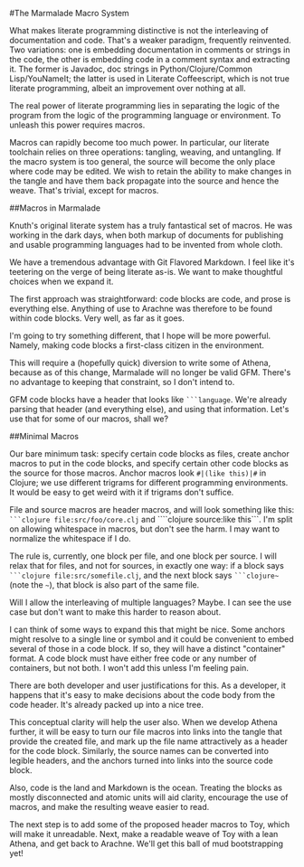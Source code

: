 #The Marmalade Macro System

What makes literate programming distinctive is not the interleaving of documentation and code. That's a weaker paradigm, frequently reinvented. Two variations: one is embedding documentation in comments or strings in the code, the other is embedding code in a comment syntax and extracting it. The former is Javadoc, doc strings in Python/Clojure/Common Lisp/YouNameIt; the latter is used in Literate Coffeescript, which is not true literate programming, albeit an improvement over nothing at all.

The real power of literate programming lies in separating the logic of the program from the logic of the programming language or environment. To unleash this power requires macros. 

Macros can rapidly become too much power. In particular, our literate toolchain relies on three operations: tangling, weaving, and untangling. If the macro system is too general, the source will become the only place where code may be edited. We wish to retain the ability to make changes in the tangle and have them back propagate into the source and hence the weave. That's trivial, except for macros. 

##Macros in Marmalade

Knuth's original literate system has a truly fantastical set of macros. He was working in the dark days, when both markup of documents for publishing and usable programming languages had to be invented from whole cloth.

We have a tremendous advantage with Git Flavored Markdown. I feel like it's teetering on the verge of being literate as-is. We want to make thoughtful choices when we expand it.

The first approach was straightforward: code blocks are code, and prose is everything else. Anything of use to Arachne was therefore to be found within code blocks. Very well, as far as it goes. 

I'm going to try something different, that I hope will be more powerful. Namely, making code blocks a first-class citizen in the environment. 

This will require a (hopefully quick) diversion to write some of Athena, because as of this change, Marmalade will no longer be valid GFM. There's no advantage to keeping that constraint, so I don't intend to. 

GFM code blocks have a header that looks like ```` ```language ````. We're already parsing that header (and everything else), and using that information. Let's use that for some of our macros, shall we? 

##Minimal Macros

Our bare minimum task: specify certain code blocks as files, create anchor macros to put in the code blocks, and specify certain other code blocks as the source for those macros. Anchor macros look ` #|(like this)|# ` in Clojure; we use different trigrams for different programming environments. It would be easy to get weird with it if trigrams don't suffice. 

File and source macros are header macros, and will look something like this: ```` ```clojure file:src/foo/core.clj ```` and ````clojure source:like this```. I'm split on allowing whitespace in macros, but don't see the harm. I may want to normalize the whitespace if I do. 

The rule is, currently, one block per file, and one block per source. I will relax that for files, and not for sources, in exactly one way: if a block says ```` ```clojure file:src/somefile.clj ````, and the next block says ```` ```clojure~ ```` (note the `~`), that block is also part of the same file. 

Will I allow the interleaving of multiple languages? Maybe. I can see the use case but don't want to make this harder to reason about. 

I can think of some ways to expand this that might be nice. Some anchors might resolve to a single line or symbol and it could be convenient to embed several of those in a code block. If so, they will have a distinct "container" format. A code block must have either free code or any number of containers, but not both. I won't add this unless I'm feeling pain. 

There are both developer and user justifications for this. As a developer, it happens that it's easy to make decisions about the code body from the code header. It's already packed up into a nice tree.

This conceptual clarity will help the user also. When we develop Athena further, it will be easy to turn our file macros into links into the tangle that provide the created file, and mark up the file name attractively as a header for the code block. Similarly, the source names can be converted into legible headers, and the anchors turned into links into the source code block. 

Also, code is the land and Markdown is the ocean. Treating the blocks as mostly disconnected and atomic units will aid clarity, encourage the use of macros, and make the resulting weave easier to read.

The next step is to add some of the proposed header macros to Toy, which will make it unreadable. Next, make a readable weave of Toy with a lean Athena, and get back to Arachne. We'll get this ball of mud bootstrapping yet!
